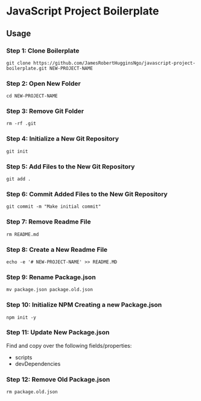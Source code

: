 # JavaScript Project Boilerplate

## Usage

### Step 1: Clone Boilerplate

``` console
git clone https://github.com/JamesRobertHugginsNgo/javascript-project-boilerplate.git NEW-PROJECT-NAME
```

### Step 2: Open New Folder

``` console
cd NEW-PROJECT-NAME
```

### Step 3: Remove Git Folder

``` console
rm -rf .git
```

### Step 4: Initialize a New Git Repository

``` console
git init
```

### Step 5: Add Files to the New Git Repository

``` console
git add .
```

### Step 6: Commit Added Files to the New Git Repository

``` console
git commit -m "Make initial commit"
```

### Step 7: Remove Readme File

``` console
rm README.md
```

### Step 8: Create a New Readme File

``` console
echo -e '# NEW-PROJECT-NAME' >> README.MD
```

### Step 9: Rename Package.json

``` console
mv package.json package.old.json
```

### Step 10: Initialize NPM Creating a new Package.json

``` console
npm init -y
```

### Step 11: Update New Package.json

Find and copy over the following fields/properties:

- scripts
- devDependencies

### Step 12: Remove Old Package.json

``` console
rm package.old.json
```
